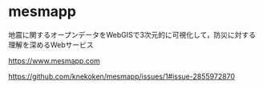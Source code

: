 # mesmapp
地震に関するオープンデータをWebGISで3次元的に可視化して，防災に対する理解を深めるWebサービス

https://www.mesmapp.com

https://github.com/knekoken/mesmapp/issues/1#issue-2855972870










